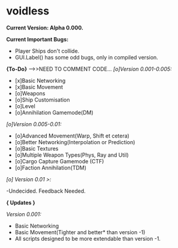 voidless
========
**Current Version: Alpha 0.000.**

**Current Important Bugs:**
  - Player Ships don't collide.
  - GUI.Label() has some odd bugs, only in compiled version.

**{To-Do}**
-->>NEED TO COMMENT CODE...
*[o]Version 0.001-0.005:*
  - [x]Basic Networking
  - [x]Basic Movement
  - [o]Weapons
  - [o]Ship Customisation
  - [o]Level
  - [o]Annihilation Gamemode(DM)

*[o]Version 0.005-0.01:*
  - [o]Advanced Movement(Warp, Shift et cetera)
  - [o]Better Networking(Interpolation or Prediction)
  - [o]Basic Textures
  - [o]Multiple Weapon Types(Phys, Ray and Util)
  - [o]Cargo Capture Gamemode (CTF)
  - [o]Faction Annihilation(TDM)

*[o] Version 0.01 >:*

  -Undecided. Feedback Needed.

**{ Updates }**

*Version 0.001:*
  - Basic Networking
  - Basic Movement(Tighter and better* than version -1)
  - All scripts designed to be more extendable than version -1.
